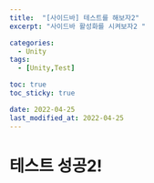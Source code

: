 ```yaml
---
title:  "[사이드바] 테스트를 해보자2"
excerpt: "사이드바 활성화를 시켜보자2 "

categories:
  - Unity
tags:
  - [Unity,Test]

toc: true
toc_sticky: true

date: 2022-04-25
last_modified_at: 2022-04-25
---
```


# 테스트 성공2!
